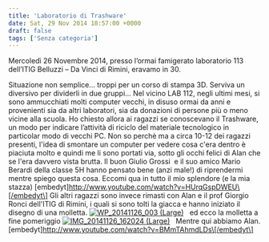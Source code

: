 ```yaml
---
title: 'Laboratorio di Trashware'
date: Sat, 29 Nov 2014 18:57:00 +0000
draft: false
tags: ['Senza categoria']
---
```


Mercoledì 26 Novembre 2014, presso l’ormai famigerato laboratorio 113 dell’ITIG Belluzzi – Da Vinci di Rimini, eravamo in 30.

Situazione non semplice... troppi per un corso di stampa 3D. Serviva un diversivo per dividerli in due gruppi… Nel vicino LAB 112, negli ultimi mesi, si sono ammucchiati molti computer vecchi, in disuso ormai da anni e provenienti sia da altri laboratori, sia da donazioni di persone più o meno vicine alla scuola. Ho chiesto allora ai ragazzi se conoscevano il Trashware, un modo per indicare l’attività di riciclo del materiale tecnologico in particolar modo di vecchi PC. Non so perchè ma a circa 10-12 dei ragazzi presenti, l'idea di smontare un computer per vedere cosa c'era dentro è piaciuta molto e quindi me li sono portati via, sotto gli occhi felici di Alan che se l'era davvero vista brutta. Il buon Giulio Grossi  e il suo amico Mario Berardi della classe 5H hanno pensato bene (anzi male!) di riprendermi mentre spiego questa cosa. Eccomi qua in tutto il mio splendore (e la mia stazza) \[embedyt\]http://www.youtube.com/watch?v=HUrqGspDWEU\[/embedyt\] Gli altri ragazzi sono invece rimasti con Alan e il prof Giorgio Ronci dell'ITIG di Rimini, i quali si sono tolti la giacca e hanno iniziato il disegno di una molletta. [![WP_20141126_003 (Large)](http://fablabromagna.org/blog/wp-content/uploads/2014/11/WP_20141126_003-Large-1024x576.jpg)](http://fablabromagna.org/blog/wp-content/uploads/2014/11/WP_20141126_003-Large.jpg)   ed ecco la molletta a fine pomeriggio [![IMG_20141126_162024 (Large)](http://fablabromagna.org/blog/wp-content/uploads/2014/11/IMG_20141126_162024-Large-1024x768.jpg)](http://fablabromagna.org/blog/wp-content/uploads/2014/11/IMG_20141126_162024-Large.jpg)   Mentre qui abbiamo Alan. \[embedyt\]http://www.youtube.com/watch?v=BMmTAhmdLDs\[/embedyt\]